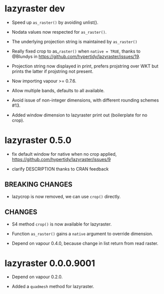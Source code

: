 # lazyraster dev

* Speed up `as_raster()` by avoiding unlist(). 

* Nodata values now respected for `as_raster()`. 

* The underlying projection string is maintained by `as_raster()`

* Really fixed crop to as_`raster()` when `native = TRUE`, thanks to @Blundys in https://github.com/hypertidy/lazyraster/issues/19. 

* Projection string now displayed in print, prefers projstring over WKT but prints the latter if projstring not present. 

* Now importing vapour >= 0.7.6. 

* Allow multiple bands, defaults to all available. 

* Avoid issue of non-integer dimensions, with different rounding schemes #13. 

* Added window dimension to lazyraster print out (boilerplate for no crop). 

# lazyraster 0.5.0

* fix default window for native when no crop applied, https://github.com/hypertidy/lazyraster/issues/9

* clarify DESCRIPTION thanks to CRAN feedback

## BREAKING CHANGES

* lazycrop is now removed, we can use `crop()` directly. 

## CHANGES

* S4 method `crop()` is now available for lazyraster. 

* Function `as_raster()` gains a `native` argument to override dimension. 

* Depend on vapour 0.4.0, because change in list return from read raster. 

# lazyraster 0.0.0.9001

* Depend on vapour 0.2.0. 

* Added a `quadmesh` method for lazyraster. 

